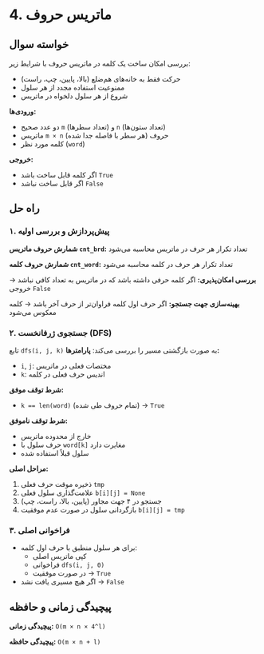 # 4. ماتریس حروف

## خواسته سوال
بررسی امکان ساخت یک کلمه در ماتریس حروف با شرایط زیر:
- حرکت فقط به خانه‌های هم‌ضلع (بالا، پایین، چپ، راست)
- ممنوعیت استفاده مجدد از هر سلول
- شروع از هر سلول دلخواه در ماتریس

**ورودی‌ها:**
- دو عدد صحیح `m` (تعداد سطرها) و `n` (تعداد ستون‌ها)
- ماتریس `m × n` حروف (هر سطر با فاصله جدا شده)
- کلمه مورد نظر (`word`)

**خروجی:**
- اگر کلمه قابل ساخت باشد `True`
- اگر قابل ساخت نباشد `False` 



## راه حل

### ۱. پیش‌پردازش و بررسی اولیه
**شمارش حروف ماتریس `cnt_brd`:** 
  تعداد تکرار هر حرف در ماتریس محاسبه می‌شود


**شمارش حروف کلمه `cnt_word`:** 
  تعداد تکرار هر حرف در کلمه محاسبه می‌شود


**بررسی امکان‌پذیری:**
  اگر کلمه حرفی داشته باشد که در ماتریس به تعداد کافی نباشد → خروجی `False`


**بهینه‌سازی جهت جستجو:**
    اگر حرف اول کلمه فراوان‌تر از حرف آخر باشد → کلمه معکوس می‌شود




### ۲. جستجوی ژرفانخست (DFS)
تابع `dfs(i, j, k)` به صورت بازگشتی مسیر را بررسی می‌کند:
**پارامترها:**
  - `i`, `j`: مختصات فعلی در ماتریس
  - `k`: اندیس حرف فعلی در کلمه

**شرط توقف موفق:**
  - `k == len(word)` (تمام حروف طی شده) → `True`

**شرط توقف ناموفق:**
  - خارج از محدوده ماتریس
  - حرف سلول با `word[k]` مغایرت دارد
  - سلول قبلاً استفاده شده

**مراحل اصلی:**
  1. ذخیره موقت حرف فعلی `tmp`
  2. علامت‌گذاری سلول فعلی `b[i][j] = None`
  3. جستجو در ۴ جهت مجاور (پایین، بالا، راست، چپ)
  4. بازگردانی سلول در صورت عدم موفقیت `b[i][j] = tmp`

### ۳. فراخوانی اصلی
- برای هر سلول منطبق با حرف اول کلمه:
  - کپی ماتریس اصلی
  - فراخوانی `dfs(i, j, 0)`
  - در صورت موفقیت → `True`
- اگر هیچ مسیری یافت نشد → `False`

## پیچیدگی زمانی و حافظه
**پیچیدگی زمانی:**
    `O(m × n × 4^l)`
    
**پیچیدگی حافظه:**
    `O(m × n + l)`
